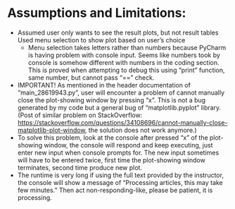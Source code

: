 # Assumptions and Limitations:
* Assumed user only wants to see the result plots, but not result tables
Used menu selection to show plot based on user’s choice
  * Menu selection takes letters rather than numbers because PyCharm is having problem with console input. Seems like numbers took by console is somehow different with numbers in the coding section. This is proved when attempting to debug this using “print” function, same number, but cannot pass “==” check.
* IMPORTANT! As mentioned in the header documentation of “main_28619943.py”, user will encounter a problem of cannot manually close the plot-showing window by pressing “x”. This is not a bug generated by my code but a general bug of “matplotlib.pyplot” library.
(Post of similar problem on StackOverflow: https://stackoverflow.com/questions/34108696/cannot-manually-close-matplotlib-plot-window, the solution does not work anymore.)
* To solve this problem, look at the console after pressed “x” of the plot-showing window, the console will respond and keep executing, just enter new input when console prompts for.
The new input sometimes will have to be entered twice, first time the plot-showing window terminates, second time produce new plot.
* The runtime is very long if using the full text provided by the instructor, the console will show a message of “Processing articles, this may take few minutes.” Then act non-responding-like, please be patient, it is processing.
